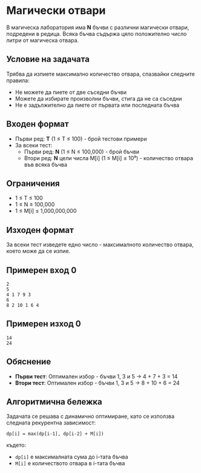 # Магически отвари

В магическа лаборатория има **N** бъчви с различни магически отвари, подредени в редица. Всяка бъчва съдържа цяло положително число литри от магическа отвара.

## Условие на задачата
Трябва да изпиете максимално количество отвара, спазвайки следните правила:
- Не можете да пиете от две съседни бъчви
- Можете да избирате произволни бъчви, стига да не са съседни
- Не е задължително да пиете от първата или последната бъчва

## Входен формат
- Първи ред: **T** (1 ≤ T ≤ 100) - брой тестови примери
- За всеки тест:
  - Първи ред: **N** (1 ≤ N ≤ 100,000) - брой бъчви
  - Втори ред: **N** цели числа M[i] (1 ≤ M[i] ≤ 10⁹) - количество отвара във всяка бъчва

## Ограничения
- 1 ≤ T ≤ 100
- 1 ≤ N ≤ 100,000
- 1 ≤ M[i] ≤ 1,000,000,000

## Изходен формат
За всеки тест изведете едно число - максималното количество отвара, което може да се изпие.

## Примерен вход 0
```
2
5
4 1 7 9 3
6
8 2 10 1 6 4
```

## Примерен изход 0
```
14
24
```

## Обяснение
- **Първи тест**: Оптимален избор - бъчви 1, 3 и 5 → 4 + 7 + 3 = 14
- **Втори тест**: Оптимален избор - бъчви 1, 3 и 5 → 8 + 10 + 6 = 24

## Алгоритмична бележка
Задачата се решава с динамично оптимиране, като се използва следната рекурентна зависимост:
```
dp[i] = max(dp[i-1], dp[i-2] + M[i])
```
където:
- `dp[i]` е максималната сума до i-тата бъчва
- `M[i]` е количеството отвара в i-тата бъчва

